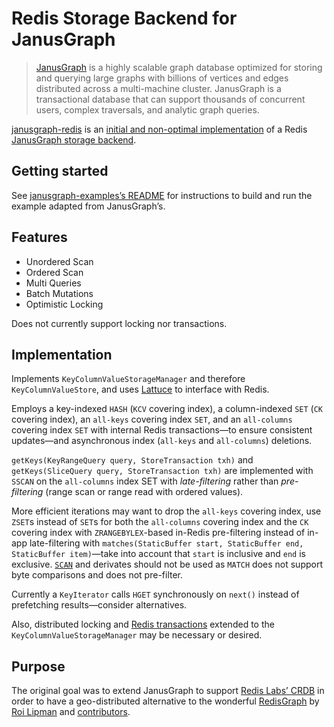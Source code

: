 # Redis Storage Backend for JanusGraph

> [JanusGraph](http://janusgraph.org) is a highly scalable graph database optimized for storing and querying large graphs with billions of vertices and edges distributed across a multi-machine cluster. JanusGraph is a transactional database that can support thousands of concurrent users, complex traversals, and analytic graph queries.

[janusgraph-redis](janusgraph-redis) is an [initial and non-optimal implementation](#implementation) of a Redis [JanusGraph storage backend](http://docs.janusgraph.org/latest/storage-backends.html).

## Getting started

See [janusgraph-examples’s README](janusgraph-examples/README.md) for instructions to build and run the example adapted from JanusGraph’s.

## Features

*   Unordered Scan
*   Ordered Scan
*   Multi Queries
*   Batch Mutations
*   Optimistic Locking

Does not currently support locking nor transactions.

## Implementation

Implements `KeyColumnValueStorageManager` and therefore `KeyColumnValueStore`, and uses [Lattuce](https://lettuce.io) to interface with Redis.

Employs a key-indexed `HASH` (`KCV` covering index), a column-indexed `SET` (`CK` covering index), an `all-keys` covering index `SET`, and an `all-columns` covering index `SET` with internal Redis transactions—to ensure consistent updates—and asynchronous index (`all-keys` and `all-columns`) deletions.

`getKeys(KeyRangeQuery query, StoreTransaction txh)` and `getKeys(SliceQuery query, StoreTransaction txh)` are implemented with `SSCAN` on the `all-columns` index SET with _late-filtering_ rather than _pre-filtering_ (range scan or range read with ordered values).

More efficient iterations may want to drop the `all-keys` covering index, use `ZSET`s instead of `SET`s for both the `all-columns` covering index and the `CK` covering index with `ZRANGEBYLEX`-based in-Redis pre-filtering instead of in-app late-filtering with `matches(StaticBuffer start, StaticBuffer end, StaticBuffer item)`—take into account that `start` is inclusive and `end` is exclusive. [`SCAN`](https://redis.io/commands/scan#the-match-option) and derivates should not be used as `MATCH` does not support byte comparisons and does not pre-filter.

Currently a `KeyIterator` calls `HGET` synchronously on `next()` instead of prefetching results—consider alternatives.

Also, distributed locking and [Redis transactions](https://redis.io/topics/transactions) extended to the `KeyColumnValueStorageManager` may be necessary or desired.

## Purpose

The original goal was to extend JanusGraph to support [Redis Labs’ CRDB](https://redislabs.com/redis-enterprise-documentation/concepts-architecture/intercluster-replication/) in order to have a geo-distributed alternative to the wonderful [RedisGraph](http://redisgraph.io) by [Roi Lipman](https://github.com/swilly22) and [contributors](https://github.com/swilly22/redis-graph/graphs/contributors).
